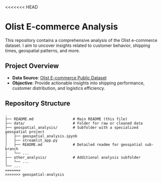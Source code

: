 <<<<<<< HEAD
# Olist E-commerce Analysis

This repository contains a comprehensive analysis of the Olist e-commerce dataset. I aim to uncover insights related to customer behavior, shipping times, geospatial patterns, and more. 

## Project Overview

- **Data Source**: [Olist E-commerce Public Dataset](https://www.kaggle.com/datasets/olistbr/brazilian-ecommerce)  
- **Objective**: Provide actionable insights into shipping performance, customer distribution, and logistics efficiency.

## Repository Structure

```plaintext
.
├── README.md                  # Main README (this file)
├── data/                      # Folder for raw or cleaned data
├── geospatial_analysis/       # Subfolder with a specialized geospatial project
│   ├── geospatial_analysis.ipynb
│   ├── streamlit_app.py
│   ├── README.md              # Detailed readme for geospatial sub-branch
│   └── ...
├── other_analysis/            # Additional analysis subfolder
│   └── ...
└── ...
=======
>>>>>>> geospatial-analysis
